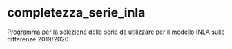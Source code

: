 # completezza_serie_inla
Programma per la selezione delle serie da utilizzare per il modello INLA sulle differenze 2019/2020
